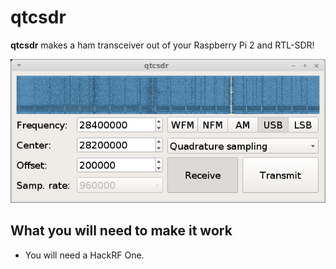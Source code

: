 # qtcsdr

**qtcsdr** makes a ham transceiver out of your Raspberry Pi 2 and RTL-SDR!

![qtcsdr-hackrf](/images/screenshot.png?raw=true)


## What you will need to make it work
* You will need a HackRF One.


